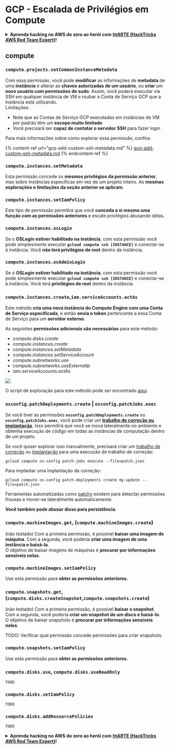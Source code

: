 # GCP - Escalada de Privilégios em Compute

<details>

<summary><strong>Aprenda hacking no AWS do zero ao herói com</strong> <a href="https://training.hacktricks.xyz/courses/arte"><strong>htARTE (HackTricks AWS Red Team Expert)</strong></a><strong>!</strong></summary>

Outras formas de apoiar o HackTricks:

* Se você quer ver sua **empresa anunciada no HackTricks** ou **baixar o HackTricks em PDF**, confira os [**PLANOS DE ASSINATURA**](https://github.com/sponsors/carlospolop)!
* Adquira o [**material oficial PEASS & HackTricks**](https://peass.creator-spring.com)
* Descubra [**A Família PEASS**](https://opensea.io/collection/the-peass-family), nossa coleção de [**NFTs exclusivos**](https://opensea.io/collection/the-peass-family)
* **Junte-se ao grupo do** 💬 [**Discord**](https://discord.gg/hRep4RUj7f) ou ao [**grupo do telegram**](https://t.me/peass) ou **siga-me** no **Twitter** 🐦 [**@carlospolopm**](https://twitter.com/carlospolopm)**.**
* **Compartilhe suas técnicas de hacking enviando PRs para os repositórios do** [**HackTricks**](https://github.com/carlospolop/hacktricks) e [**HackTricks Cloud**](https://github.com/carlospolop/hacktricks-cloud) no github.

</details>

## compute

### `compute.projects.setCommonInstanceMetadata`

Com essa permissão, você pode **modificar** as informações de **metadata** de uma **instância** e alterar as **chaves autorizadas de um usuário**, ou **criar** um **novo usuário com permissões de sudo**. Assim, você poderá executar via SSH em qualquer instância de VM e roubar a Conta de Serviço GCP que a Instância está utilizando.\
Limitações:

* Note que as Contas de Serviço GCP executadas em instâncias de VM por padrão têm um **escopo muito limitado**
* Você precisará ser **capaz de contatar o servidor SSH** para fazer login

Para mais informações sobre como explorar essa permissão, confira:

{% content-ref url="gcp-add-custom-ssh-metadata.md" %}
[gcp-add-custom-ssh-metadata.md](gcp-add-custom-ssh-metadata.md)
{% endcontent-ref %}

### `compute.instances.setMetadata`

Esta permissão concede os **mesmos privilégios da permissão anterior**, mas sobre instâncias específicas em vez de um projeto inteiro. As **mesmas explorações e limitações da seção anterior se aplicam**.

### `compute.instances.setIamPolicy`

Este tipo de permissão permitirá que você **conceda a si mesmo uma função com as permissões anteriores** e escale privilégios abusando delas.

### **`compute.instances.osLogin`**

Se o **OSLogin estiver habilitado na instância**, com esta permissão você pode simplesmente executar **`gcloud compute ssh [INSTANCE]`** e conectar-se à instância. Você **não terá privilégios de root** dentro da instância.

### **`compute.instances.osAdminLogin`**

Se o **OSLogin estiver habilitado na instância**, com esta permissão você pode simplesmente executar **`gcloud compute ssh [INSTANCE]`** e conectar-se à instância. Você terá **privilégios de root** dentro da instância.

### `compute.instances.create`,`iam.serviceAccounts.actAs`

Este método **cria uma nova instância do Compute Engine com uma Conta de Serviço especificada**, e então **envia o token** pertencente a essa Conta de Serviço para um **servidor externo**.

As seguintes **permissões adicionais são necessárias** para este método:

* _compute.disks.create_
* _compute.instances.create_
* _compute.instances.setMetadata_
* _compute.instances.setServiceAccount_
* _compute.subnetworks.use_
* _compute.subnetworks.useExternalIp_
* _iam.serviceAccounts.actAs_

![](https://rhinosecuritylabs.com/wp-content/uploads/2020/04/image9-750x594.png)

O script de exploração para este método pode ser encontrado [aqui](https://github.com/RhinoSecurityLabs/GCP-IAM-Privilege-Escalation/blob/master/ExploitScripts/compute.instances.create.py).

### `osconfig.patchDeployments.create` | `osconfig.patchJobs.exec`

Se você tiver as permissões **`osconfig.patchDeployments.create`** ou **`osconfig.patchJobs.exec`**, você pode criar um [**trabalho de correção ou implantação**](https://blog.raphael.karger.is/articles/2022-08/GCP-OS-Patching). Isso permitirá que você se mova lateralmente no ambiente e obtenha execução de código em todas as instâncias de computação dentro de um projeto.

Se você quiser explorar isso manualmente, precisará criar um [trabalho de correção](https://github.com/rek7/patchy/blob/main/pkg/engine/patches/patch\_job.json) ou [implantação](https://github.com/rek7/patchy/blob/main/pkg/engine/patches/patch\_deployment.json) para uma execução de trabalho de correção:

`gcloud compute os-config patch-jobs execute --file=patch.json`

Para implantar uma implantação de correção:

`gcloud compute os-config patch-deployments create my-update --file=patch.json`

Ferramentas automatizadas como [patchy](https://github.com/rek7/patchy) existem para detectar permissões frouxas e mover-se lateralmente automaticamente.

**Você também pode abusar disso para persistência.**

### `compute.machineImages.get`, (`compute.machineImages.create`)

(não testado) Com a primeira permissão, é possível **baixar uma imagem de máquina**. Com a segunda, você poderia **criar uma imagem de uma instância e baixá-la**.\
O objetivo de baixar imagens de máquinas é **procurar por informações sensíveis nelas**.

### `compute.machineImages.setIamPolicy`

Use esta permissão para **obter as permissões anteriores.**

### `compute.snapshots.get`, (`compute.disks.createSnapshot`,`compute.snapshots.create`)

(não testado) Com a primeira permissão, é possível **baixar o snapshot**. Com a segunda, você poderia **criar um snapshot de um disco e baixá-lo**.\
O objetivo de baixar snapshots é **procurar por informações sensíveis neles**.

TODO: Verificar qual permissão concede permissões para criar snapshots.

### `compute.snapshots.setIamPolicy`

Use esta permissão para **obter as permissões anteriores.**

### `compute.disks.use`, `compute.disks.useReadOnly`

`TOOD`

### `compute.disks.setIamPolicy`

`TODO`

### `compute.disks.addResourcePolicies`

`TODO`

<details>

<summary><strong>Aprenda hacking no AWS do zero ao herói com</strong> <a href="https://training.hacktricks.xyz/courses/arte"><strong>htARTE (HackTricks AWS Red Team Expert)</strong></a><strong>!</strong></summary>

Outras formas de apoiar o HackTricks:

* Se você quer ver sua **empresa anunciada no HackTricks** ou **baixar o HackTricks em PDF**, confira os [**PLANOS DE ASSINATURA**](https://github.com/sponsors/carlospolop)!
* Adquira o [**material oficial PEASS & HackTricks**](https://peass.creator-spring.com)
* Descubra [**A Família PEASS**](https://opensea.io/collection/the-peass-family), nossa coleção de [**NFTs exclusivos**](https://opensea.io/collection/the-peass-family)
* **Junte-se ao grupo do** 💬 [**Discord**](https://discord.gg/hRep4RUj7f) ou ao [**grupo do telegram**](https://t.me/peass) ou **siga-me** no **Twitter** 🐦 [**@carlospolopm**](https://twitter.com/carlospolopm)**.**
* **Compartilhe suas técnicas de hacking enviando PRs para os repositórios do** [**HackTricks**](https://github.com/carlospolop/hacktricks) e [**HackTricks Cloud**](https://github.com/carlospolop/hacktricks-cloud) no github.

</details>
